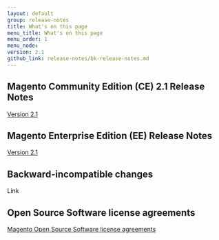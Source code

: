 ```yaml
---
layout: default
group: release-notes
title: What's on this page
menu_title: What's on this page
menu_order: 1
menu_node: 
version: 2.1
github_link: release-notes/bk-release-notes.md
---
```


## Magento Community Edition (CE) 2.1 Release Notes

<a href="{{ site.gdeurl21 }}release-notes/ReleaseNotes2.1.0CE.html" target="_blank">Version 2.1</a>

## Magento Enterprise Edition (EE) Release Notes

<a href="{{ site.gdeurl21 }}release-notes/ReleaseNotes2.1.0EE.html" target="_blank">Version 2.1</a>

## Backward-incompatible changes

Link

## Open Source Software license agreements

<a href="{{ site.gdeurl21 }}release-notes/MagentoOSS.html">Magento Open Source Software license agreements</a>